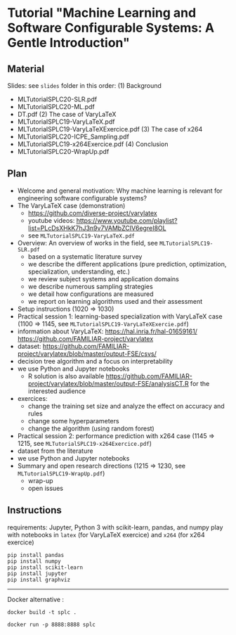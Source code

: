 # Tutorial "Machine Learning and Software Configurable Systems: A Gentle Introduction" 

## Material 

Slides: see `slides` folder in this order:
 (1) Background
 * MLTutorialSPLC20-SLR.pdf
 * MLTutorialSPLC20-ML.pdf
 * DT.pdf
 (2) The case of VaryLaTeX
 * MLTutorialSPLC19-VaryLaTeX.pdf 
 * MLTutorialSPLC19-VaryLaTeXExercice.pdf
 (3) The case of x264
 * MLTutorialSPLC20-ICPE_Sampling.pdf
 * MLTutorialSPLC19-x264Exercice.pdf
 (4) Conclusion
 * MLTutorialSPLC20-WrapUp.pdf
 
 
## Plan 

 * Welcome and general motivation: Why machine learning is relevant for engineering software configurable systems? 
 * The VaryLaTeX case (demonstration) 
   - https://github.com/diverse-project/varylatex 
   - youtube videos: https://www.youtube.com/playlist?list=PLcDsXHkK7hJ3n9v7VAMbZCIV6egreI8OL
   - see `MLTutorialSPLC19-VaryLaTeX.pdf`
 * Overview: An overview of works in the field, see `MLTutorialSPLC19-SLR.pdf`
   * based on a systematic literature survey
   * we describe the different applications (pure prediction, optimization, specialization, understanding, etc.)
   * we review subject systems and application domains 
   * we describe numerous sampling strategies 
   * we detail how configurations are measured 
   * we report on learning algorithms used and their assessment 
 * Setup instructions (1020 => 1030)
 * Practical session 1: learning-based specialization with VaryLaTeX case (1100 => 1145, see `MLTutorialSPLC19-VaryLaTeXExercie.pdf`) 
  * information about VaryLaTeX: https://hal.inria.fr/hal-01659161/ https://github.com/FAMILIAR-project/varylatex
  * dataset: https://github.com/FAMILIAR-project/varylatex/blob/master/output-FSE/csvs/
  * decision tree algorithm and a focus on interpretability 
  * we use Python and Jupyter notebooks 
    * R solution is also available https://github.com/FAMILIAR-project/varylatex/blob/master/output-FSE/analysisCT.R for the interested 
    audience 
  * exercices:
    * change the training set size and analyze the effect on accuracy and rules
    * change some hyperparameters
    * change the algorithm (using random forest)
 * Practical session 2: performance prediction with x264 case (1145 => 1215, see `MLTutorialSPLC19-x264Exercice.pdf`) 
  * dataset from the literature  
  * we use Python and Jupyter notebooks 
 * Summary and open research directions (1215 => 1230, see `MLTutorialSPLC19-WrapUp.pdf`)
   * wrap-up 
   * open issues 
  
 ## Instructions 
 
requirements: Jupyter, Python 3 with scikit-learn, pandas, and numpy 
play with notebooks in `latex` (for VaryLaTeX exercice) and `x264` (for x264 exercice) 

  ```
  pip install pandas
  pip install numpy
  pip install scikit-learn
  pip install jupyter
  pip install graphviz
  ```

****

Docker alternative : 

```
docker build -t splc .
```
```
docker run -p 8888:8888 splc
```
